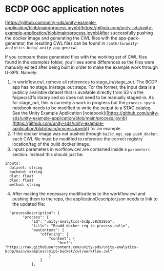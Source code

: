 # BCDP OGC application notes

[https://github.com/unity-sds/unity-example-application/blob/main/process.ipynb](https://github.com/unity-sds/unity-example-application/blob/main/process.ipynb)After successfully pushing the docker image and generating the CWL files with the app-pack-generator, the resulting CWL files can be found in `/path/to/unity-analytics-bcdp/.unity_app_gen/cwl`

If you compare these generated files with the working set of CWL files found in the examples folder, you'll see some differences as the files were manually edited after being built in order to make the example work through U-SPS. Namely:

1. In workflow.cwl, remove all references to stage\_in/stage\_out. The BCDP app has no stage\_in/stage\_out steps. For the former, the input data is a publicly available dataset that is available directly from S3 via the fsspec/s3fs library and so does not need to be manually staged-in. As for stage\_out, this is currenty a work in progress but the `process.ipynb` notebook needs to be modified to write the output to a STAC catalog. See the Unity Example Application \[notebook]\([https://github.com/unity-sds/unity-example-application/blob/main/process.ipynb](https://github.com/unity-sds/unity-example-application/blob/main/process.ipynb)) for an example.
2. If the docker image was not pushed through `build_ogc_app push_docker`, each CWL file must be modified to reference the correct registry location/tag of the build docker image.
3. inputs parameters in worfklow.cwl are contained inside a `parameters` section. Instead this should just be:

```
inputs:
  dataset: string
  backend: string
  dlat: float
  dlon: float
  method: string
```

4. After making the necessary modifications to the workflow.cwl and pushing them to the repo, the applicationDescriptor.json needs to link to the updated file:

```
  "processDescription": {
        "process": {
            "id": "unity-analytics-bcdp.58c0285a",
            "title": "Readd docker req to process.cwl\n",
            "owsContext": {
                "offering": {
                    "content": {
                        "href": "https://raw.githubusercontent.com/unity-sds/unity-analytics-bcdp/main/examples/cmip6-bucket/cwl/workflow.cwl"
                    }
                }
            },
```
